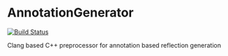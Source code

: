 # AnnotationGenerator
[![Build Status](https://travis-ci.org/BentouDev/AnnotationGenerator.svg?branch=master)](https://travis-ci.org/BentouDev/AnnotationGenerator)

Clang based C++ preprocessor for annotation based reflection generation
